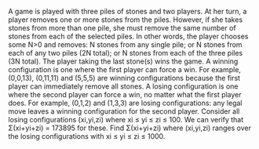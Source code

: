 
A game is played with three piles of stones and two players.
At her turn, a player removes one or more stones from the piles. However, if she takes stones from more than one pile, she must remove the same number of stones from each of the selected piles.
In other words, the player chooses some N>0 and removes:
N stones from any single pile; or
N stones from each of any two piles (2N total); or
N stones from each of the three piles (3N total).
The player taking the last stone(s) wins the game.
A winning configuration is one where the first player can force a win.
For example, (0,0,13), (0,11,11) and (5,5,5) are winning configurations because the first player can immediately remove all stones.
A losing configuration is one where the second player can force a win, no matter what the first player does. 
For example, (0,1,2) and (1,3,3) are losing configurations: any legal move leaves a winning configuration for the second player.
Consider all  losing configurations (xi,yi,zi) where xi &#8804; yi &#8804; zi &#8804; 100.
We can verify that &#931;(xi+yi+zi) = 173895 for these.
Find &#931;(xi+yi+zi) where (xi,yi,zi) ranges over the losing configurations
with xi &#8804; yi &#8804; zi &#8804; 1000.

